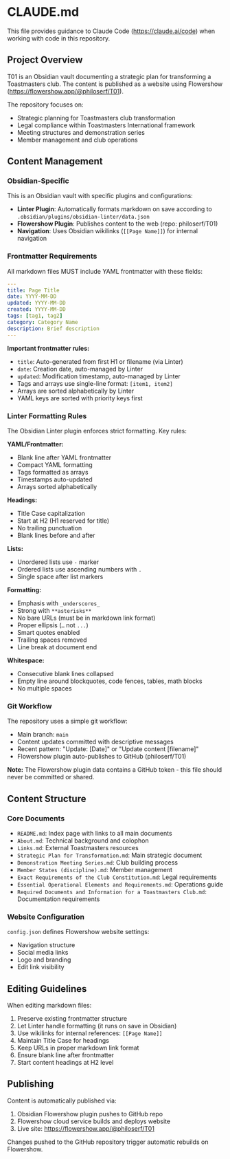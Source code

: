 # CLAUDE.md

This file provides guidance to Claude Code (<https://claude.ai/code>) when working with code in this repository.

## Project Overview

T01 is an Obsidian vault documenting a strategic plan for transforming a Toastmasters club. The content is published as a website using Flowershow (<https://flowershow.app/@philoserf/T01>).

The repository focuses on:

- Strategic planning for Toastmasters club transformation
- Legal compliance within Toastmasters International framework
- Meeting structures and demonstration series
- Member management and club operations

## Content Management

### Obsidian-Specific

This is an Obsidian vault with specific plugins and configurations:

- **Linter Plugin**: Automatically formats markdown on save according to `.obsidian/plugins/obsidian-linter/data.json`
- **Flowershow Plugin**: Publishes content to the web (repo: philoserf/T01)
- **Navigation**: Uses Obsidian wikilinks (`[[Page Name]]`) for internal navigation

### Frontmatter Requirements

All markdown files MUST include YAML frontmatter with these fields:

```yaml
---
title: Page Title
date: YYYY-MM-DD
updated: YYYY-MM-DD
created: YYYY-MM-DD
tags: [tag1, tag2]
category: Category Name
description: Brief description
---
```

**Important frontmatter rules:**

- `title`: Auto-generated from first H1 or filename (via Linter)
- `date`: Creation date, auto-managed by Linter
- `updated`: Modification timestamp, auto-managed by Linter
- Tags and arrays use single-line format: `[item1, item2]`
- Arrays are sorted alphabetically by Linter
- YAML keys are sorted with priority keys first

### Linter Formatting Rules

The Obsidian Linter plugin enforces strict formatting. Key rules:

**YAML/Frontmatter:**

- Blank line after YAML frontmatter
- Compact YAML formatting
- Tags formatted as arrays
- Timestamps auto-updated
- Arrays sorted alphabetically

**Headings:**

- Title Case capitalization
- Start at H2 (H1 reserved for title)
- No trailing punctuation
- Blank lines before and after

**Lists:**

- Unordered lists use `-` marker
- Ordered lists use ascending numbers with `.`
- Single space after list markers

**Formatting:**

- Emphasis with `_underscores_`
- Strong with `**asterisks**`
- No bare URLs (must be in markdown link format)
- Proper ellipsis (`…` not `...`)
- Smart quotes enabled
- Trailing spaces removed
- Line break at document end

**Whitespace:**

- Consecutive blank lines collapsed
- Empty line around blockquotes, code fences, tables, math blocks
- No multiple spaces

### Git Workflow

The repository uses a simple git workflow:

- Main branch: `main`
- Content updates committed with descriptive messages
- Recent pattern: "Update: [Date]" or "Update content [filename]"
- Flowershow plugin auto-publishes to GitHub (philoserf/T01)

**Note:** The Flowershow plugin data contains a GitHub token - this file should never be committed or shared.

## Content Structure

### Core Documents

- `README.md`: Index page with links to all main documents
- `About.md`: Technical background and colophon
- `Links.md`: External Toastmasters resources
- `Strategic Plan for Transformation.md`: Main strategic document
- `Demonstration Meeting Series.md`: Club building process
- `Member States (discipline).md`: Member management
- `Exact Requirements of the Club Constitution.md`: Legal requirements
- `Essential Operational Elements and Requirements.md`: Operations guide
- `Required Documents and Information for a Toastmasters Club.md`: Documentation requirements

### Website Configuration

`config.json` defines Flowershow website settings:

- Navigation structure
- Social media links
- Logo and branding
- Edit link visibility

## Editing Guidelines

When editing markdown files:

1. Preserve existing frontmatter structure
2. Let Linter handle formatting (it runs on save in Obsidian)
3. Use wikilinks for internal references: `[[Page Name]]`
4. Maintain Title Case for headings
5. Keep URLs in proper markdown link format
6. Ensure blank line after frontmatter
7. Start content headings at H2 level

## Publishing

Content is automatically published via:

1. Obsidian Flowershow plugin pushes to GitHub repo
2. Flowershow cloud service builds and deploys website
3. Live site: <https://flowershow.app/@philoserf/T01>

Changes pushed to the GitHub repository trigger automatic rebuilds on Flowershow.
